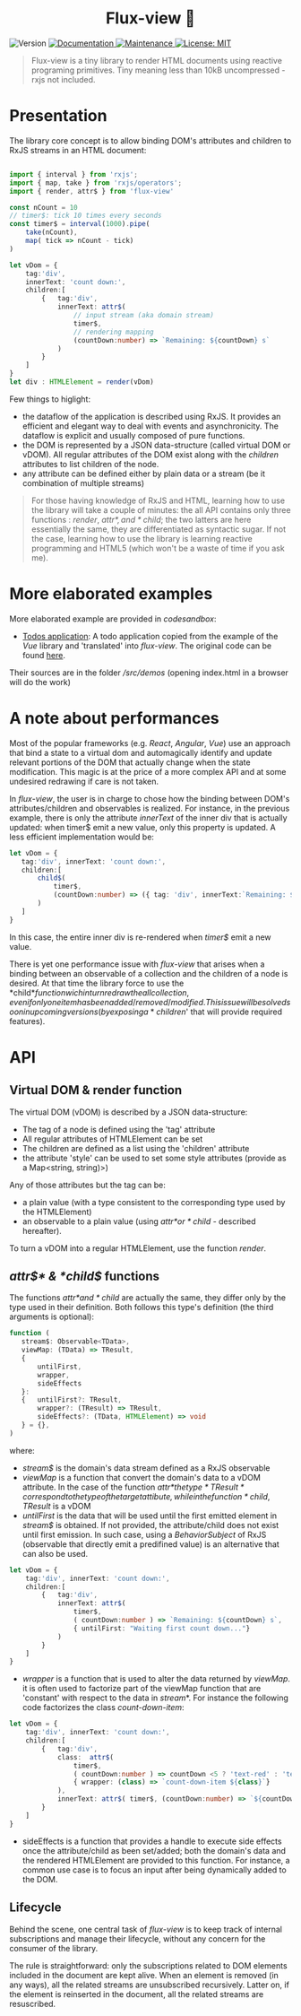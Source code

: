 <h1 align="center">Flux-view 👋</h1>

<p>
    <img alt="Version" src="https://img.shields.io/badge/version-0.0.0-blue.svg?cacheSeconds=2592000" />
    <a href="https://github.com/kefranabg/readme-md-generator#readme" target="_blank">
        <img alt="Documentation" src="https://img.shields.io/badge/documentation-yes-brightgreen.svg" />
    </a>
    <a href="https://github.com/kefranabg/readme-md-generator/graphs/commit-activity" target="_blank">
        <img alt="Maintenance" src="https://img.shields.io/badge/Maintained%3F-yes-green.svg" />
    </a>
    <a href="https://github.com/kefranabg/readme-md-generator/blob/master/LICENSE" target="_blank">
        <img alt="License: MIT" src="https://img.shields.io/badge/License-MIT-yellow.svg" />
    </a>
</p>

> Flux-view is a tiny library to render HTML documents using reactive programing primitives.
Tiny meaning less than 10kB uncompressed - rxjs not included.


# Presentation

The library core concept is to allow binding DOM's attributes and children to RxJS streams in an HTML document:

```typescript

import { interval } from 'rxjs';
import { map, take } from 'rxjs/operators';
import { render, attr$ } from 'flux-view'

const nCount = 10
// timer$: tick 10 times every seconds
const timer$ = interval(1000).pipe(  
    take(nCount), 
    map( tick => nCount - tick) 
)  

let vDom = { 
    tag:'div', 
    innerText: 'count down:', 
    children:[
        {   tag:'div',
            innerText: attr$( 
                // input stream (aka domain stream)
                timer$, 
                // rendering mapping
                (countDown:number) => `Remaining: ${countDown} s` 
            )
        }
    ]
}
let div : HTMLElement = render(vDom)
```
Few things to higlight:
- the dataflow of the application is described using RxJS. It provides an efficient and elegant way to deal with events and asynchronicity. The dataflow is explicit and usually composed of pure functions.
- the DOM is represented by a JSON data-structure (called virtual DOM or vDOM). All regular attributes of the DOM exist along with the *children* attributes to list children of the node.
- any attribute can be defined either by plain data or a stream (be it combination of multiple streams)

> For those having knowledge of RxJS and HTML, learning how to use the library will take a couple of minutes: the all API contains only three functions : *render*, *attr$*, and *child$*; the two latters are here essentially the same, they are differentiated as syntactic sugar. If not the case, learning how to use the library is learning reactive programming and HTML5 (which won't be a waste of time if you ask me).

# More elaborated examples


More elaborated example are provided in *codesandbox*:
- <a href='https://codesandbox.io/s/github/youwol/flux-view/blob/master/src/demos/todos?file=/index.html'>Todos application</a>: A todo application copied from the example of the *Vue* library and 'translated' into *flux-view*. The original code can be found <a href='https://codesandbox.io/s/github/vuejs/vuejs.org/tree/master/src/v2/examples/vue-20-todomvc?from-embed=&file=/index.html:63-108'>here</a>.

Their sources are in the folder */src/demos* (opening index.html in a browser will do the work)

# A note about performances

Most of the popular frameworks (e.g. *React*, *Angular*, *Vue*) use an approach 
that bind a state to a virtual dom and automagically identify and update relevant portions of the DOM that actually change when the state modification. This magic is at the price of a more complex API and at some undesired redrawing if care is not taken.

In *flux-view*, the user is in charge to chose how the binding between DOM's 
attributes/children and observables is realized. 
For instance, in the previous example, there is only the attribute *innerText* of the 
inner div that is actually updated: when timer$ emit a new value, only this property is updated. A less efficient implementation would be:

 ```typescript
let vDom = { 
    tag:'div', innerText: 'count down:', 
    children:[
        child$(
            timer$, 
            (countDown:number) => ({ tag: 'div', innerText:`Remaining: ${countDown} s`})
        ) 
    ]
}
```
In this case, the entire inner div is re-rendered when *timer$* emit a new value.

There is yet one performance issue with *flux-view* that arises when a binding between
an observable of a collection and the children of a node is desired. 
At that time the library force to use the *child$* function wich in turn redraw the all collection, even if only one item has been added/removed/modified. This issue will be solved soon in upcoming versions (by exposing a *children$' that will provide required features). 

# API

## Virtual DOM & render function

The virtual DOM (vDOM) is described by a JSON data-structure:
-  The tag of a node is defined using the 'tag' attribute 
-  All regular attributes of HTMLElement can be set
-  The children are defined as a list using the 'children' attribute 
-  the attribute 'style' can be used to set some style attributes (provide as a Map<string, string)>)

Any of those attributes but the tag can be: 
- a plain value (with a type consistent to the corresponding type used by the HTMLElement)
- an observable to a plain value (using *attr$* or *child$* - described hereafter).

To turn a vDOM into a regular HTMLElement, use the function *render*.

## *attr$* & *child$* functions

The functions *attr$* and *child$* are actually the same, they differ only by the type used
in their definition.
Both follows this type's definition (the third arguments is optional):
 ```typescript
function ( 
    stream$: Observable<TData>,
    viewMap: (TData) => TResult,
    { 
        untilFirst, 
        wrapper, 
        sideEffects
    }: 
    {   untilFirst?: TResult, 
        wrapper?: (TResult) => TResult, 
        sideEffects?: (TData, HTMLElement) => void  
    } = {},
)
```
where:
- *stream$* is the domain's data stream defined as a RxJS observable
- *viewMap* is a function that convert the domain's data to a vDOM attribute. In the case of the function *attr$* the type *TResult* correspond to the type
of the target attibute, while in the function *child$*, *TResult* is a vDOM 
- *untilFirst* is the data that will be used until the first emitted element in *stream$* is obtained. If not provided, the attribute/child does not exist until first emission.
    In such case, using a *BehaviorSubject* of RxJS (observable that directly emit a predifined value) is an alternative that can also be used.

```typescript
let vDom = { 
    tag:'div', innerText: 'count down:', 
    children:[
        {   tag:'div',
            innerText: attr$( 
                timer$, 
                ( countDown:number ) => `Remaining: ${countDown} s`,
                { untilFirst: "Waiting first count down..."}
            )
        }
    ]
}

```
- *wrapper* is a function that is used to alter the data returned by *viewMap*. it is often used to factorize part of the viewMap function that are 'constant' with respect to the data in $stream$*. 
For instance the following code factorizes the class *count-down-item*: 
```typescript
let vDom = { 
    tag:'div', innerText: 'count down:', 
    children:[
        {   tag:'div',
            class:  attr$( 
                timer$, 
                ( countDown:number ) => countDown <5 ? 'text-red' : 'text-green',
                { wrapper: (class) => `count-down-item ${class}`} 
            ),
            innerText: attr$( timer$, (countDown:number) => `${countDown} s`)
        }
    ]
}
```
- sideEffects is a function that provides a handle to execute side effects once the
attribute/child as been set/added; both the domain's data and the rendered HTMLElement are provided to this function. For instance, a common use case is to focus an input after being dynamically added to the DOM.


## Lifecycle

Behind the scene, one central task of *flux-view*  is to keep track of internal subscriptions and manage their lifecycle, without any concern for the consumer of the library.

The rule is straightforward: only the subscriptions related to DOM elements included 
in the document are kept alive. When an element is removed (in any ways), all the 
related streams are unsubscribed recursively. Latter on, if the element is reinserted in the document, all the related streams are resuscribed.

